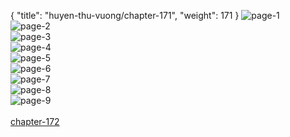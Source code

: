 { "title": "huyen-thu-vuong/chapter-171", "weight": 171 }
<img src="huyen-thu-vuong_0171_01-03555917ea44eca84611cb1eb8416653.bpg" alt="page-1" origin="http://1.bp.blogspot.com/-C3LWjjkWXE4/WTd2BDUVDJI/AAAAAAAAREE/q31BLEz3ey4s8yveFEJRNuylVbKPpWuHgCHM/2.jpg?imgmax=0"><br/>
<img src="huyen-thu-vuong_0171_02-4fd9539be0a73067e3dcb3305b949a1e.bpg" alt="page-2" origin="http://1.bp.blogspot.com/-TO4zoctKyV4/WTd2CkY-aEI/AAAAAAAAREM/D82G-XroFh0EuKnyAVT4AmsmjYGlZB-CwCHM/3.jpg?imgmax=0"><br/>
<img src="huyen-thu-vuong_0171_03-10e8b9264954cbe8bff0b7767bc9aded.bpg" alt="page-3" origin="http://1.bp.blogspot.com/-PfRtyKaFO00/WTd2FMiHBBI/AAAAAAAAREU/lmRPm7Zz6oQNEktoTNyMWIQpoEQvH-ZHgCHM/4.jpg?imgmax=0"><br/>
<img src="huyen-thu-vuong_0171_04-f381b1662f2c0ea93d841f56ebe7a677.bpg" alt="page-4" origin="http://1.bp.blogspot.com/-6gayZloDCrQ/WTd2HDwWjXI/AAAAAAAAREc/pNr6q5JmPlAIHjuUYjizjIMgn6ttkJVXwCHM/5.jpg?imgmax=0"><br/>
<img src="huyen-thu-vuong_0171_05-6acaa25bc063af23cce4657ba222a8ac.bpg" alt="page-5" origin="http://1.bp.blogspot.com/-JV2zYiWtXqs/WTd2JEU--mI/AAAAAAAAREk/burNCzyNOKg_2TO_HtNIn6wMIOcew7NSACHM/6.jpg?imgmax=0"><br/>
<img src="huyen-thu-vuong_0171_06-0340c8716a3f234c4695b773a352656d.bpg" alt="page-6" origin="http://1.bp.blogspot.com/-H90aZ5BJVko/WTd2LdwEf6I/AAAAAAAAREs/Tz1eEjtPmRczAW_PPCJVEOkCsHrdSdUiACHM/7.jpg?imgmax=0"><br/>
<img src="huyen-thu-vuong_0171_07-21907d1313825fd935b6a86ec3b0d1ff.bpg" alt="page-7" origin="http://1.bp.blogspot.com/-5tNu5pL2uYM/WTd2NBD925I/AAAAAAAARE0/z50nnYgpIKMzIEWjV3sz7dNAxTcAP7KQACHM/8.jpg?imgmax=0"><br/>
<img src="huyen-thu-vuong_0171_08-21908443ff85f1ab0e5e0b5dc8bd410f.bpg" alt="page-8" origin="http://1.bp.blogspot.com/-xXIf1IkEEys/WTd2PCO9fSI/AAAAAAAARE8/tWGVGLR4-qwbDdFjhPXQot5LBNiKwIYiwCHM/9.jpg?imgmax=0"><br/>
<img src="huyen-thu-vuong_0171_09-3ba94c635143bc78ccfa31dbd2f03d22.bpg" alt="page-9" origin="http://1.bp.blogspot.com/-Wau-oTZ5DsA/WTd2Rty0rCI/AAAAAAAARFE/XQezXgwVt4Q_uHNCUb7eVCcEjApx50QoACHM/10.jpg?imgmax=0"><br/>
<br/><a class="nextchap" href="/huyen-thu-vuong/chapter-172">chapter-172</a>
